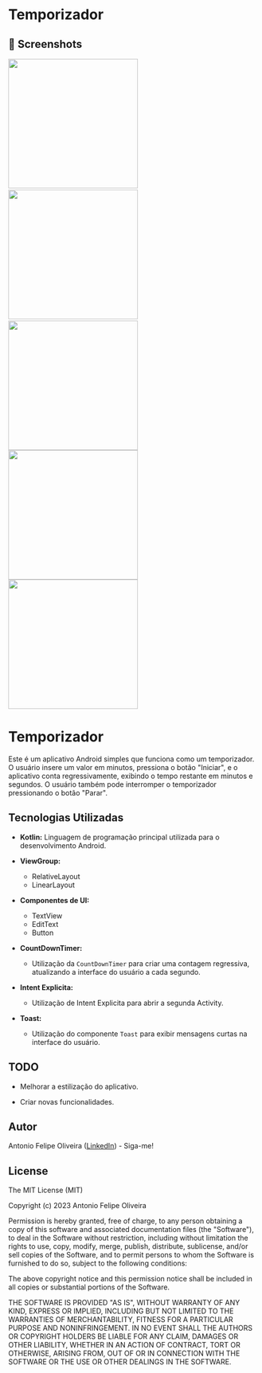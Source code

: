 # Temporizador



## :camera_flash: Screenshots
<!-- You can add more screenshots here if you like -->

<img src="/result/Screenshot_1.png" width="260">&emsp;<img src="/result/Screenshot_2.png" width="260">&emsp;<img src="/result/Screenshot_3.png" width="260"><img src="/result/Screenshot_4.png" width="260"><img src="/result/Screenshot_5.png" width="260">






# Temporizador

Este é um aplicativo Android simples que funciona como um temporizador. O usuário insere um valor em minutos, pressiona o botão "Iniciar", e o aplicativo conta regressivamente, exibindo o tempo restante em minutos e segundos. O usuário também pode interromper o temporizador pressionando o botão "Parar".

## Tecnologias Utilizadas

* **Kotlin:** Linguagem de programação principal utilizada para o desenvolvimento Android.
  
* **ViewGroup:**
  - RelativeLayout
  - LinearLayout

* **Componentes de UI:**
  - TextView
  - EditText
  - Button

* **CountDownTimer:**
  - Utilização da `CountDownTimer` para criar uma contagem regressiva, atualizando a interface do usuário a cada segundo.

* **Intent Explicita:**
  - Utilização de Intent Explicita para abrir a segunda Activity.

* **Toast:**
  - Utilização do componente `Toast` para exibir mensagens curtas na interface do usuário.

## TODO

* Melhorar a estilização do aplicativo.
  
* Criar novas funcionalidades.

## Autor

Antonio Felipe Oliveira ([LinkedIn](www.linkedin.com/in/id-antonio-felipe)) - Siga-me!



## License

The MIT License (MIT)

Copyright (c) 2023 Antonio Felipe Oliveira

Permission is hereby granted, free of charge, to any person obtaining a copy of
this software and associated documentation files (the "Software"), to deal in
the Software without restriction, including without limitation the rights to
use, copy, modify, merge, publish, distribute, sublicense, and/or sell copies of
the Software, and to permit persons to whom the Software is furnished to do so,
subject to the following conditions:

The above copyright notice and this permission notice shall be included in all
copies or substantial portions of the Software.

THE SOFTWARE IS PROVIDED "AS IS", WITHOUT WARRANTY OF ANY KIND, EXPRESS OR
IMPLIED, INCLUDING BUT NOT LIMITED TO THE WARRANTIES OF MERCHANTABILITY, FITNESS
FOR A PARTICULAR PURPOSE AND NONINFRINGEMENT. IN NO EVENT SHALL THE AUTHORS OR
COPYRIGHT HOLDERS BE LIABLE FOR ANY CLAIM, DAMAGES OR OTHER LIABILITY, WHETHER
IN AN ACTION OF CONTRACT, TORT OR OTHERWISE, ARISING FROM, OUT OF OR IN
CONNECTION WITH THE SOFTWARE OR THE USE OR OTHER DEALINGS IN THE SOFTWARE.
```

